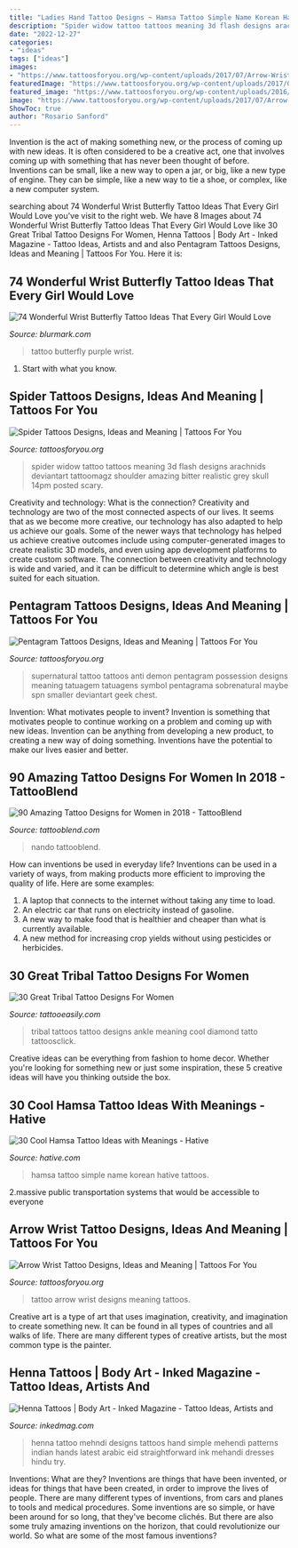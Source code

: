 ```yaml
---
title: "Ladies Hand Tattoo Designs ~ Hamsa Tattoo Simple Name Korean Hative Tattoos"
description: "Spider widow tattoo tattoos meaning 3d flash designs arachnids deviantart tattoomagz shoulder amazing bitter realistic grey skull 14pm posted scary"
date: "2022-12-27"
categories:
- "ideas"
tags: ["ideas"]
images:
- "https://www.tattoosforyou.org/wp-content/uploads/2017/07/Arrow-Wrist-Tattoo.jpg"
featuredImage: "https://www.tattoosforyou.org/wp-content/uploads/2017/07/Arrow-Wrist-Tattoo.jpg"
featured_image: "https://www.tattoosforyou.org/wp-content/uploads/2016/03/Pentagram-Tattoo-Supernatural.jpg"
image: "https://www.tattoosforyou.org/wp-content/uploads/2017/07/Arrow-Wrist-Tattoo.jpg"
ShowToc: true
author: "Rosario Sanford"
---
```



Invention is the act of making something new, or the process of coming up with new ideas. It is often considered to be a creative act, one that involves coming up with something that has never been thought of before. Inventions can be small, like a new way to open a jar, or big, like a new type of engine. They can be simple, like a new way to tie a shoe, or complex, like a new computer system.

	

		
searching about 74 Wonderful Wrist Butterfly Tattoo Ideas That Every Girl Would Love you've visit to the right web. We have 8 Images about 74 Wonderful Wrist Butterfly Tattoo Ideas That Every Girl Would Love like 30 Great Tribal Tattoo Designs For Women, Henna Tattoos | Body Art - Inked Magazine - Tattoo Ideas, Artists and and also Pentagram Tattoos Designs, Ideas and Meaning | Tattoos For You. Here it is:
		
    
## 74 Wonderful Wrist Butterfly Tattoo Ideas That Every Girl Would Love

<img loading=lazy src="https://www.blurmark.com/wp-content/uploads/2017/05/Purple-Black-Tattoo.jpg" onerror="this.onerror=null;this.src='https://tse3.mm.bing.net/th?id=OIP.gYHZ50Qr0md2ln-HQI-T8wHaJ4&amp;pid=15.1';" alt="74 Wonderful Wrist Butterfly Tattoo Ideas That Every Girl Would Love">

_Source: blurmark.com_

>tattoo butterfly purple wrist. 

	

1. Start with what you know.

    
## Spider Tattoos Designs, Ideas And Meaning | Tattoos For You

<img loading=lazy src="http://www.tattoosforyou.org/wp-content/uploads/2013/11/Spider-Tattoo-Flash.jpg" onerror="this.onerror=null;this.src='https://tse4.mm.bing.net/th?id=OIP._LczlDndpmLrzu9h0MaFLQHaJ4&amp;pid=15.1';" alt="Spider Tattoos Designs, Ideas and Meaning | Tattoos For You">

_Source: tattoosforyou.org_

>spider widow tattoo tattoos meaning 3d flash designs arachnids deviantart tattoomagz shoulder amazing bitter realistic grey skull 14pm posted scary. 

	

Creativity and technology: What is the connection?
Creativity and technology are two of the most connected aspects of our lives. It seems that as we become more creative, our technology has also adapted to help us achieve our goals. Some of the newer ways that technology has helped us achieve creative outcomes include using computer-generated images to create realistic 3D models, and even using app development platforms to create custom software. The connection between creativity and technology is wide and varied, and it can be difficult to determine which angle is best suited for each situation.

    
## Pentagram Tattoos Designs, Ideas And Meaning | Tattoos For You

<img loading=lazy src="https://www.tattoosforyou.org/wp-content/uploads/2016/03/Pentagram-Tattoo-Supernatural.jpg" onerror="this.onerror=null;this.src='https://tse1.mm.bing.net/th?id=OIP.7Y48ljktwF9H-plz1gmmYwHaJ4&amp;pid=15.1';" alt="Pentagram Tattoos Designs, Ideas and Meaning | Tattoos For You">

_Source: tattoosforyou.org_

>supernatural tattoo tattoos anti demon pentagram possession designs meaning tatuagem tatuagens symbol pentagrama sobrenatural maybe spn smaller deviantart geek chest. 

	

Invention: What motivates people to invent?
Invention is something that motivates people to continue working on a problem and coming up with new ideas. Invention can be anything from developing a new product, to creating a new way of doing something. Inventions have the potential to make our lives easier and better.

    
## 90 Amazing Tattoo Designs For Women In 2018 - TattooBlend

<img loading=lazy src="https://tattooblend.com/wp-content/uploads/2017/08/41.jpg" onerror="this.onerror=null;this.src='https://tse3.mm.bing.net/th?id=OIP.jEwFRN1_34QqRFRmPlBELQHaIN&amp;pid=15.1';" alt="90 Amazing Tattoo Designs for Women in 2018 - TattooBlend">

_Source: tattooblend.com_

>nando tattooblend. 

	

How can inventions be used in everyday life?
Inventions can be used in a variety of ways, from making products more efficient to improving the quality of life. Here are some examples: 
1. A laptop that connects to the internet without taking any time to load. 
2. An electric car that runs on electricity instead of gasoline. 
3. A new way to make food that is healthier and cheaper than what is currently available. 
4. A new method for increasing crop yields without using pesticides or herbicides.

    
## 30 Great Tribal Tattoo Designs For Women

<img loading=lazy src="http://www.tattooeasily.com/wp-content/uploads/2013/04/tribal-tattoos-for-girls-20.jpg" onerror="this.onerror=null;this.src='https://tse2.mm.bing.net/th?id=OIP.ysSm3_ejTswNt8EqiC7AjwHaNH&amp;pid=15.1';" alt="30 Great Tribal Tattoo Designs For Women">

_Source: tattooeasily.com_

>tribal tattoos tattoo designs ankle meaning cool diamond tatto tattoosclick. 

	

Creative ideas can be everything from fashion to home decor. Whether you're looking for something new or just some inspiration, these 5 creative ideas will have you thinking outside the box.

    
## 30 Cool Hamsa Tattoo Ideas With Meanings - Hative

<img loading=lazy src="https://hative.com/wp-content/uploads/2014/03/hamsa-tattoos/23-simple-hamsa-with-name.jpg" onerror="this.onerror=null;this.src='https://tse1.mm.bing.net/th?id=OIP.LdBdXNwN2Rp3EKvGOAlESgHaG_&amp;pid=15.1';" alt="30 Cool Hamsa Tattoo Ideas with Meanings - Hative">

_Source: hative.com_

>hamsa tattoo simple name korean hative tattoos. 

	

2.massive public transportation systems that would be accessible to everyone

    
## Arrow Wrist Tattoo Designs, Ideas And Meaning | Tattoos For You

<img loading=lazy src="https://www.tattoosforyou.org/wp-content/uploads/2017/07/Arrow-Wrist-Tattoo.jpg" onerror="this.onerror=null;this.src='https://tse2.mm.bing.net/th?id=OIP.nAbtz14jwH95QJ1Vo3D6WAHaJ3&amp;pid=15.1';" alt="Arrow Wrist Tattoo Designs, Ideas and Meaning | Tattoos For You">

_Source: tattoosforyou.org_

>tattoo arrow wrist designs meaning tattoos. 

	

Creative art is a type of art that uses imagination, creativity, and imagination to create something new. It can be found in all types of countries and all walks of life. There are many different types of creative artists, but the most common type is the painter.

    
## Henna Tattoos | Body Art - Inked Magazine - Tattoo Ideas, Artists And

<img loading=lazy src="https://www.inkedmag.com/.image/t_share/MTU5MDMxOTgyMzUyMTgwODg1/fc73c1d1bc2f79c617dd7e527d6fc138.jpg" onerror="this.onerror=null;this.src='https://tse1.mm.bing.net/th?id=OIP.AA9BGL2pBe-NU5yusVAkpQHaLJ&amp;pid=15.1';" alt="Henna Tattoos | Body Art - Inked Magazine - Tattoo Ideas, Artists and">

_Source: inkedmag.com_

>henna tattoo mehndi designs tattoos hand simple mehendi patterns indian hands latest arabic eid straightforward ink mehandi dresses hindu try. 

	

Inventions: What are they?
Inventions are things that have been invented, or ideas for things that have been created, in order to improve the lives of people. There are many different types of inventions, from cars and planes to tools and medical procedures. Some inventions are so simple, or have been around for so long, that they've become clichés. But there are also some truly amazing inventions on the horizon, that could revolutionize our world. So what are some of the most famous inventions?

